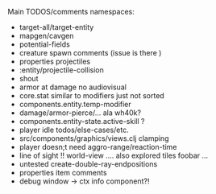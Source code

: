 Main TODOS/comments namespaces:
* target-all/target-entity
* mapgen/cavgen
* potential-fields
* creature spawn comments (issue is there )
* properties projectiles
* :entity/projectile-collision
* shout
* armor at damage no audiovisual
* core.stat similar to modifiers just not sorted
* components.entity.temp-modifier
* damage/armor-pierce/... ala wh40k?
* components.entity-state.active-skill ?
* player idle todos/else-cases/etc.
* src/components/graphics/views.clj clamping
* player doesn;t need aggro-range/reaction-time
* line of sight !! world-view .... also explored tiles foobar ...
* untested create-double-ray-endpositions
* properties item comments
* debug window -> ctx info component?!
